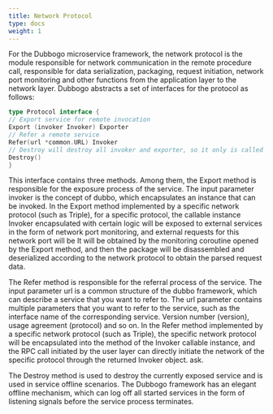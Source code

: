 ```yaml
---
title: Network Protocol
type: docs
weight: 1
---
```


For the Dubbogo microservice framework, the network protocol is the module responsible for network communication in the remote procedure call, responsible for data serialization, packaging, request initiation, network port monitoring and other functions from the application layer to the network layer. Dubbogo abstracts a set of interfaces for the protocol as follows:

```go
type Protocol interface {
// Export service for remote invocation
Export (invoker Invoker) Exporter
// Refer a remote service
Refer(url *common.URL) Invoker
// Destroy will destroy all invoker and exporter, so it only is called once.
Destroy()
}
```

This interface contains three methods. Among them, the Export method is responsible for the exposure process of the service. The input parameter invoker is the concept of dubbo, which encapsulates an instance that can be invoked. In the Export method implemented by a specific network protocol (such as Triple), for a specific protocol, the callable instance Invoker encapsulated with certain logic will be exposed to external services in the form of network port monitoring, and external requests for this network port will be It will be obtained by the monitoring coroutine opened by the Export method, and then the package will be disassembled and deserialized according to the network protocol to obtain the parsed request data.

The Refer method is responsible for the referral process of the service. The input parameter url is a common structure of the dubbo framework, which can describe a service that you want to refer to. The url parameter contains multiple parameters that you want to refer to the service, such as the interface name of the corresponding service. Version number (version), usage agreement (protocol) and so on. In the Refer method implemented by a specific network protocol (such as Triple), the specific network protocol will be encapsulated into the method of the Invoker callable instance, and the RPC call initiated by the user layer can directly initiate the network of the specific protocol through the returned Invoker object. ask.

The Destroy method is used to destroy the currently exposed service and is used in service offline scenarios. The Dubbogo framework has an elegant offline mechanism, which can log off all started services in the form of listening signals before the service process terminates.